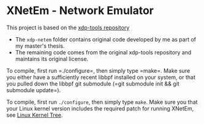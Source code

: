 # XNetEm - Network Emulator

This project is based on the [xdp-tools repository](https://github.com/xdp-project/xdp-tools)

- The `xdp-netem` folder contains original code developed by me as part of my master's thesis.
- The remaining code comes from the original xdp-tools repository and maintains its original license.

To compile, first run =./configure=, then simply type =make=. Make sure you
either have a sufficiently recent libbpf installed on your system, or that you
pulled down the libbpf git submodule (=git submodule init && git submodule
update=).


To compile, first run `./configure`, then simply type `make`. Make sure you
that your Linux kernel version includes the required patch for running XNetEm,
see [Linux Kernel Tree](https://git.kernel.org/pub/scm/linux/kernel/git/toke/linux.git/log/?h=xdp-queueing-08).
